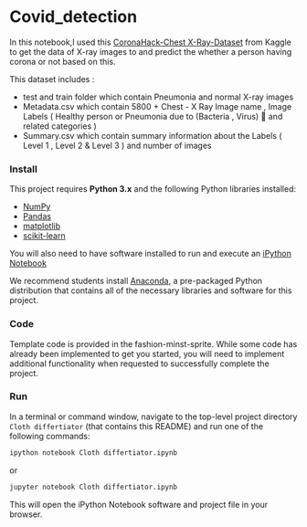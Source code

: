 # Covid_detection
In this notebook,I used this  <a href="https://www.kaggle.com/praveengovi/coronahack-chest-xraydataset">CoronaHack-Chest X-Ray-Dataset</a> from Kaggle to get the data of X-ray images to
and predict the whether a person having corona or  not based on this.

This dataset includes :

* test and train folder which contain Pneumonia  and normal X-ray images
* Metadata.csv which contain 5800 + Chest - X Ray Image name , Image Labels ( Healthy person or Pneumonia due to (Bacteria , Virus) 🦠 and related categories )
* Summary.csv which contain summary information about the Labels ( Level 1 , Level 2 & Level 3 ) and number of images

### Install

This project requires **Python 3.x** and the following Python libraries installed:

- [NumPy](http://www.numpy.org/)
- [Pandas](http://pandas.pydata.org)
- [matplotlib](http://matplotlib.org/)
- [scikit-learn](http://scikit-learn.org/stable/)

You will also need to have software installed to run and execute an [iPython Notebook](http://ipython.org/notebook.html)

We recommend students install [Anaconda](https://www.continuum.io/downloads), a pre-packaged Python distribution that contains all of the necessary libraries and software for this project. 

### Code

Template code is provided in the fashion-minst-sprite.  While some code has already been implemented to get you started, you will need to implement additional functionality when requested to successfully complete the project. 

### Run

In a terminal or command window, navigate to the top-level project directory `Cloth differtiator` (that contains this README) and run one of the following commands:

```bash
ipython notebook Cloth differtiator.ipynb
```  
or
```bash
jupyter notebook Cloth differtiator.ipynb
```

This will open the iPython Notebook software and project file in your browser.

